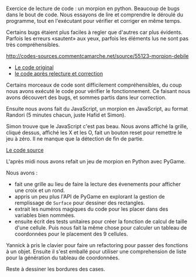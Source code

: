 
Exercice de lecture de code : un morpion en python. Beaucoup de bugs dans le
bout de code. Nous essayons de lire et comprendre le déroulé du programme, tout
en l'exécutant pour vérifier et corriger en même temps.

Certains bugs étaient plus faciles à regler que d'autres car plus évidents.
Parfois les erreurs «sautent» aux yeux, parfois les éléments lus ne sont pas
très compréhensibles.

http://codes-sources.commentcamarche.net/source/55123-morpion-debile

* [Le code
  original](https://raw.githubusercontent.com/ut7/patouilles-de-p3l/c491caa8223d5efc8c9b74e79ea10ddff4012f42/morpion/python/morpion.py)
* [le code après relecture et
  correction](https://raw.githubusercontent.com/ut7/patouilles-de-p3l/de4342dcd79665269c825cc1e7fd61e5bed8e610/morpion/python/morpion.py)

Certains morceaux de code sont difficilement compréhensibles, du coup nous avons
exécuté le code pour vérifier le fonctionnement. Ce faisant nous avons découvert
des bugs, et sommes partis dans leur correction.

Ensuite nous avons fait du JavaScript, un morpion en JavaScript, au format
Randori (5 minutes chacun, juste Hafid et Simon).

Simon trouve que le JavaScript c'est pas beau. Nous avons affiché la grille,
cliqué dessus, affiché les X et les O, fait un bouton reset pour remettre le jeu
à zéro. Il ne manque que la détection de fin de partie.

[Le code source](https://github.com/ut7/patouilles-de-p3l/commit/e478b4f84f0eb47649b33365dc585704dda7baac)

L'après midi nous avons refait un jeu de morpion en Python avec PyGame.

Nous avons : 

* fait une grille au lieu de faire la lecture des évenements pour afficher une
  croix et un rond.
* appris un peu plus l'API de PyGame en explorant la gestion de remplissage de
  `Surface` pour dessiner des rectangles.
* extrait les numéros magiques du code pour les placer dans des variables bien
  nommées.
* ensuite écrit des tests unitaires pour créer la fonction de calcul de taille
  d'une cellule. Puis nous fait la même chose pour calculer un tableau de
  coordonnées pour le placement des 9 cellules.

Yannick à pris le clavier pour faire un refactoring pour passer des fonctions à
un objet. Ensuite il s'est emballé pour utiliser une comprehension de liste pour
la génération du tableau de coordonnées.


Reste à dessiner les bordures des cases.
